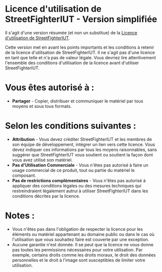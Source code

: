 # Licence d'utilisation de StreetFighterIUT - Version simplifiée

Il s'agit d'une version résumée (et non un substitue) de la [Licence d'utilisation de StreetFighterIUT](LICENSE-FR.md).

Cette version met en avant les points importants et les conditions à retenir de la licence d'utilisation de StreetFighterIUT. Il ne s'agit pas d'une licence en tant que telle et n'a pas de valeur légale. Vous devriez lire attentivement l'ensemble des conditions d'utilisation de la licence avant d'utiliser StreetFighterIUT.

# Vous êtes autorisé à :

- **Partager** - Copier, distribuer et communiquer le matériel par tous moyens et sous tous formats.

# Selon les conditions suivantes :

- **Attribution** - Vous devez créditer StreetFighterIUT et les membres de son équipe de développement, intégrer un lien vers cette licence. Vous devez indiquer ces informations par tous les moyens raisonnables, sans suggérer que StreetFighterIUT vous soutient ou soutient la façon dont vous avez utilisé son matériel.
- **Pas d'Utilisation Commerciale** - Vous n'êtes pas autorisé à faire un usage commercial de ce produit, tout ou partie du matériel le composant.
- **Pas de restrictions complémentaires** - Vous n'êtes pas autorisé à appliquer des conditions légales ou des mesures techniques qui restreindraient légalement autrui à utiliser StreetFighterIUT dans les conditions décrites par la licence.

# Notes :

- Vous n'êtes pas dans l'obligation de respecter la licence pour les éléments ou matériel appartenant au domaine public ou dans le cas où l'utilisation que vous souhaitez faire est couverte par une exception.
- Aucune garantie n'est donnée. Il se peut que la licence ne vous donne pas toutes les permissions nécessaires pour votre utilisation. Par exemple, certains droits comme les droits moraux, le droit des données personnelles et le droit à l'image sont susceptibles de limiter votre utilisation.
